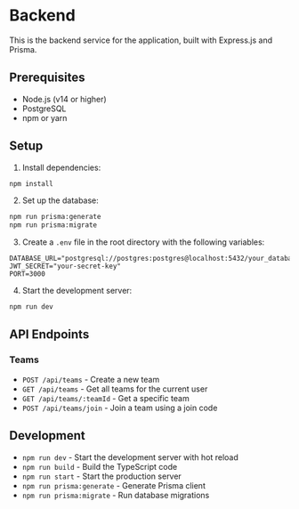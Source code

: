# Backend

This is the backend service for the application, built with Express.js and Prisma.

## Prerequisites

- Node.js (v14 or higher)
- PostgreSQL
- npm or yarn

## Setup

1. Install dependencies:
```bash
npm install
```

2. Set up the database:
```bash
npm run prisma:generate
npm run prisma:migrate
```

3. Create a `.env` file in the root directory with the following variables:
```
DATABASE_URL="postgresql://postgres:postgres@localhost:5432/your_database_name"
JWT_SECRET="your-secret-key"
PORT=3000
```

4. Start the development server:
```bash
npm run dev
```

## API Endpoints

### Teams

- `POST /api/teams` - Create a new team
- `GET /api/teams` - Get all teams for the current user
- `GET /api/teams/:teamId` - Get a specific team
- `POST /api/teams/join` - Join a team using a join code

## Development

- `npm run dev` - Start the development server with hot reload
- `npm run build` - Build the TypeScript code
- `npm run start` - Start the production server
- `npm run prisma:generate` - Generate Prisma client
- `npm run prisma:migrate` - Run database migrations 